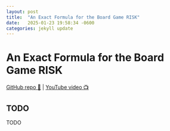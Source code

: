 ```yaml
---
layout: post
title:  "An Exact Formula for the Board Game RISK"
date:   2025-01-23 19:58:34 -0600
categories: jekyll update
---
```


# An Exact Formula for the Board Game RISK

[GitHub repo 👾](https://github.com/JackHanke/risk) | [YouTube video 📺](https://www.youtube.com/watch?v=U442pGuUVhY)

## TODO

TODO


